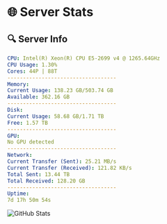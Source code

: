 # 🌐 Server Stats
## 🔍 Server Info
```yaml
CPU: Intel(R) Xeon(R) CPU E5-2699 v4 @ 1265.64GHz
CPU Usage: 1.30%
Cores: 44P | 88T
-----------------------------------
Memory:
Current Usage: 138.23 GB/503.74 GB
Available: 362.16 GB
-----------------------------------
Disk:
Current Usage: 58.68 GB/1.71 TB
Free: 1.57 TB
-----------------------------------
GPU:
No GPU detected
-----------------------------------
Network:
Current Transfer (Sent): 25.21 MB/s
Current Transfer (Received): 121.82 KB/s
Total Sent: 13.44 TB
Total Received: 128.20 GB
-----------------------------------
Uptime:
7d 17h 50m 54s
```
![GitHub Stats](https://img.shields.io/badge/Updated-2025-03-15_15:13:43-blue)